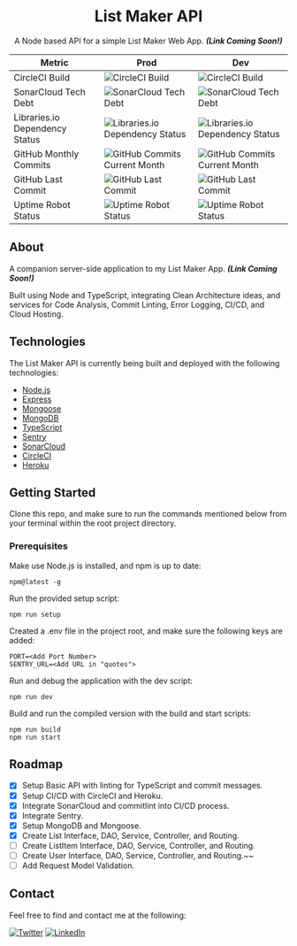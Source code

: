 <div align="center">

# List Maker API
A Node based API for a simple List Maker Web App. ***(Link Coming Soon!)***

</div>

<div align="center">
  
| Metric | Prod | Dev |
| ----------- | ----------- | ----------- |
| CircleCI Build | ![CircleCI Build](https://img.shields.io/circleci/build/github/mittell/list-maker-api/main?style=for-the-badge) | ![CircleCI Build](https://img.shields.io/circleci/build/github/mittell/list-maker-api/dev?style=for-the-badge)
| SonarCloud Tech Debt | ![SonarCloud Tech Debt](https://img.shields.io/sonar/tech_debt/mittell_list-maker-api/main?server=https%3A%2F%2Fsonarcloud.io&style=for-the-badge) | ![SonarCloud Tech Debt](https://img.shields.io/sonar/tech_debt/mittell_list-maker-api/dev?server=https%3A%2F%2Fsonarcloud.io&style=for-the-badge)
| Libraries.io Dependency Status | ![Libraries.io Dependency Status](https://img.shields.io/librariesio/github/mittell/list-maker-api?style=for-the-badge) | ![Libraries.io Dependency Status](https://img.shields.io/librariesio/github/mittell/list-maker-api?style=for-the-badge)
| GitHub Monthly Commits | ![GitHub Commits Current Month](https://img.shields.io/github/commit-activity/m/mittell/list-maker-api/main?style=for-the-badge) | ![GitHub Commits Current Month](https://img.shields.io/github/commit-activity/m/mittell/list-maker-api/dev?style=for-the-badge)
| GitHub Last Commit | ![GitHub Last Commit](https://img.shields.io/github/last-commit/mittell/list-maker-api/main?style=for-the-badge) | ![GitHub Last Commit](https://img.shields.io/github/last-commit/mittell/list-maker-api/dev?style=for-the-badge)
| Uptime Robot Status | ![Uptime Robot Status](https://img.shields.io/uptimerobot/status/m791536380-eec0a09b56acf8692734c5f4?style=for-the-badge) | ![Uptime Robot Status](https://img.shields.io/uptimerobot/status/m791502394-4d51bc3f23871b2ec5cc2329?style=for-the-badge) |

</div>

## About

A companion server-side application to my List Maker App. ***(Link Coming Soon!)***

Built using Node and TypeScript, integrating Clean Architecture ideas, and services for Code Analysis, Commit Linting, Error Logging, CI/CD, and Cloud Hosting.

## Technologies

The List Maker API is currently being built and deployed with the following technologies:

-   [Node.js](https://nodejs.org/)
-   [Express](https://expressjs.com/)
-   [Mongoose](https://mongoosejs.com/)
-   [MongoDB](https://www.mongodb.com/)
-   [TypeScript](https://www.typescriptlang.org/)
-   [Sentry](https://sentry.io/)
-   [SonarCloud](https://sonarcloud.io/)
-   [CircleCI](https://circleci.com/)
-   [Heroku](https://www.heroku.com/)

## Getting Started

Clone this repo, and make sure to run the commands mentioned below from your terminal within the root project directory.

### Prerequisites

Make use Node.js is installed, and npm is up to date:

    npm@latest -g

Run the provided setup script:

    npm run setup

Created a .env file in the project root, and make sure the following keys are added:

    PORT=<Add Port Number>
    SENTRY_URL=<Add URL in "quotes">

Run and debug the application with the dev script:

    npm run dev

Build and run the compiled version with the build and start scripts:

    npm run build
    npm run start

## Roadmap

-   [x] Setup Basic API with linting for TypeScript and commit messages.
-   [x] Setup CI/CD with CircleCI and Heroku.
-   [x] Integrate SonarCloud and commitlint into CI/CD process.
-   [x] Integrate Sentry.
-   [x] Setup MongoDB and Mongoose.
-   [x] Create List Interface, DAO, Service, Controller, and Routing.
-   [ ] Create ListItem Interface, DAO, Service, Controller, and Routing.
-   [ ] Create User Interface, DAO, Service, Controller, and Routing.~~
-   [ ] Add Request Model Validation.

## Contact

Feel free to find and contact me at the following:

[![Twitter](https://img.shields.io/badge/Twitter-%231DA1F2.svg?style=for-the-badge&logo=Twitter&logoColor=white)](https://twitter.com/CMittell)
[![LinkedIn](https://img.shields.io/badge/LinkedIn-%230077B5.svg?style=for-the-badge&logo=linkedin&logoColor=white)](https://www.linkedin.com/in/chris-mittell/)

</div>
